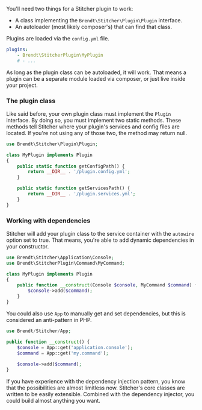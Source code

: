 You'll need two things for a Stitcher plugin to work:

- A class implementing the `Brendt\Stitcher\Plugin\Plugin` interface.
- An autoloader (most likely composer's) that can find that class. 
  
Plugins are loaded via the `config.yml` file.

```yaml
plugins:
    - Brendt\StitcherPlugin\MyPlugin
    # - ... 
```

As long as the plugin class can be autoloaded, it will work. That means a plugin can be a separate module loaded via 
 composer, or just live inside your project.
 
### The plugin class

Like said before, your own plugin class must implement the `Plugin` interface. By doing so, you must implement two static 
 methods. These methods tell Stitcher where your plugin's services and config files are located. If you're not using any
 of those two, the method may return null.
 
```php
use Brendt\Stitcher\Plugin\Plugin;

class MyPlugin implements Plugin
{
    public static function getConfigPath() {
        return __DIR__ . '/plugin.config.yml';
    }

    public static function getServicesPath() {
        return __DIR__ . '/plugin.services.yml';
    }
}
```

### Working with dependencies

Stitcher will add your plugin class to the service container with the `autowire` option set to true. That means, you're 
 able to add dynamic dependencies in your constructor.
  
```php
use Brendt\Stitcher\Application\Console;
use Brendt\StitcherPlugin\Command\MyCommand;

class MyPlugin implements Plugin
{
    public function __construct(Console $console, MyCommand $command) {
        $console->add($command);
    }
}
```

You could also use `App` to manually get and set dependencies, but this is considered an anti-pattern in PHP.


```php
use Brendt/Stitcher/App;

public function __construct() {
    $console = App::get('application.console');
    $command = App::get('my.command');
    
    $console->add($command);
}
```

If you have experience with the dependency injection pattern, you know that the possibilities are almost limitless now.
 Stitcher's core classes are written to be easily extensible. Combined with the dependency injector, you could build 
 almost anything you want.
